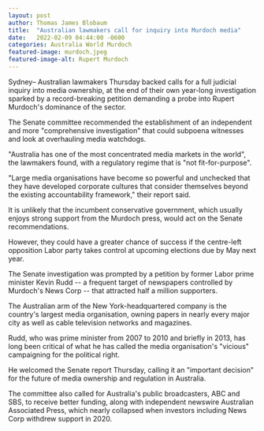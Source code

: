 ```yaml
---
layout: post
author: Thomas James Blobaum 
title:  "Australian lawmakers call for inquiry into Murdoch media"
date:   2022-02-09 04:44:00 -0600
categories: Australia World Murdoch
featured-image: murdoch.jpeg
featured-image-alt: Rupert Murdoch 
---
```

Sydney– Australian lawmakers Thursday backed calls for a full judicial inquiry into media ownership, at the end of their own year-long investigation sparked by a record-breaking petition demanding a probe into Rupert Murdoch's dominance of the sector.

The Senate committee recommended the establishment of an independent and more "comprehensive investigation" that could subpoena witnesses and look at overhauling media watchdogs.

"Australia has one of the most concentrated media markets in the world", the lawmakers found, with a regulatory regime that is "not fit-for-purpose".

"Large media organisations have become so powerful and unchecked that they have developed corporate cultures that consider themselves beyond the existing accountability framework," their report said.

It is unlikely that the incumbent conservative government, which usually enjoys strong support from the Murdoch press, would act on the Senate recommendations.

However, they could have a greater chance of success if the centre-left opposition Labor party takes control at upcoming elections due by May next year.

The Senate investigation was prompted by a petition by former Labor prime minister Kevin Rudd -- a frequent target of newspapers controlled by Murdoch's News Corp -- that attracted half a million supporters.

The Australian arm of the New York-headquartered company is the country's largest media organisation, owning papers in nearly every major city as well as cable television networks and magazines.

Rudd, who was prime minister from 2007 to 2010 and briefly in 2013, has long been critical of what he has called the media organisation's "vicious" campaigning for the political right.

He welcomed the Senate report Thursday, calling it an "important decision" for the future of media ownership and regulation in Australia.

The committee also called for Australia's public broadcasters, ABC and SBS, to receive better funding, along with independent newswire Australian Associated Press, which nearly collapsed when investors including News Corp withdrew support in 2020.

